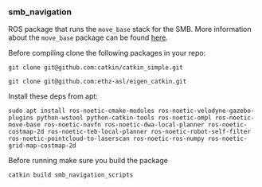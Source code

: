### smb_navigation  
ROS package that runs the `move_base` stack for the SMB. More information about the `move_base` package can be found [here](https://wiki.ros.org/move_base).

Before compiling clone the following packages in your repo:

`git clone git@github.com:catkin/catkin_simple.git`  

`git clone git@github.com:ethz-asl/eigen_catkin.git`


Install these deps from apt:  

`sudo apt install ros-noetic-cmake-modules ros-noetic-velodyne-gazebo-plugins python-wstool python-catkin-tools ros-noetic-ompl ros-noetic-move-base ros-noetic-navfn ros-noetic-dwa-local-planner ros-noetic-costmap-2d ros-noetic-teb-local-planner ros-noetic-robot-self-filter ros-noetic-pointcloud-to-laserscan ros-noetic-ros-numpy ros-noetic-grid-map-costmap-2d`



Before running make sure you build the package

`catkin build smb_navigation_scripts`


